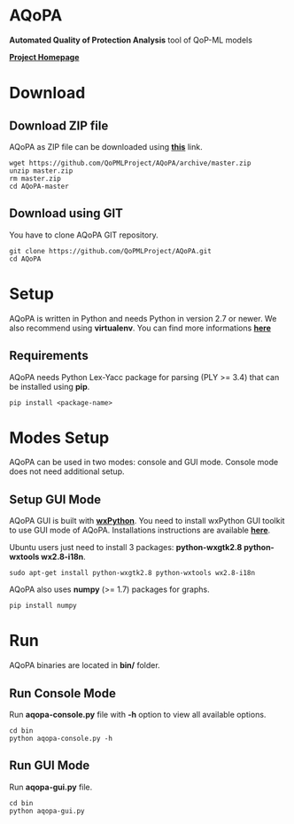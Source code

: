 # AQoPA

**Automated Quality of Protection Analysis** tool of QoP-ML models

**[Project Homepage][home]** 

# Download

## Download ZIP file

AQoPA as ZIP file can be downloaded using **[this][aqopa]** link.
```
wget https://github.com/QoPMLProject/AQoPA/archive/master.zip
unzip master.zip
rm master.zip
cd AQoPA-master
``` 

## Download using GIT

You have to clone AQoPA GIT repository.
```
git clone https://github.com/QoPMLProject/AQoPA.git
cd AQoPA
```

# Setup

AQoPA is written in Python and needs Python in version 2.7 or newer.
We also recommend using **virtualenv**. You can find more informations **[here][virtualenv]** 

## Requirements

AQoPA needs Python Lex-Yacc package for parsing (PLY >= 3.4) that can be installed using **pip**.
```
pip install <package-name>
```

# Modes Setup

AQoPA can be used in two modes: console and GUI mode. Console mode does not need additional setup.

## Setup GUI Mode

AQoPA GUI is built with **[wxPython][wxPython]**. 
You need to install wxPython GUI toolkit to use GUI mode of AQoPA. Installations instructions are available **[here][wxPythonInstall]**.

Ubuntu users just need to install 3 packages: **python-wxgtk2.8 python-wxtools wx2.8-i18n**.
```
sudo apt-get install python-wxgtk2.8 python-wxtools wx2.8-i18n
```

AQoPA also uses **numpy** (>= 1.7) packages for graphs.
```
pip install numpy
```

# Run

AQoPA binaries are located in **bin/** folder.

## Run Console Mode

Run **aqopa-console.py** file with **-h** option to view all available options.
```
cd bin
python aqopa-console.py -h 
```

## Run GUI Mode

Run **aqopa-gui.py** file.
```
cd bin
python aqopa-gui.py 
```

[home]: http://qopml.org
[aqopa]: https://github.com/QoPMLProject/AQoPA/archive/master.zip
[virtualenv]: http://www.virtualenv.org/en/latest/
[wxPython]: http://www.wxpython.org/
[wxPythonInstall]: http://www.wxpython.org/download.php#stable
